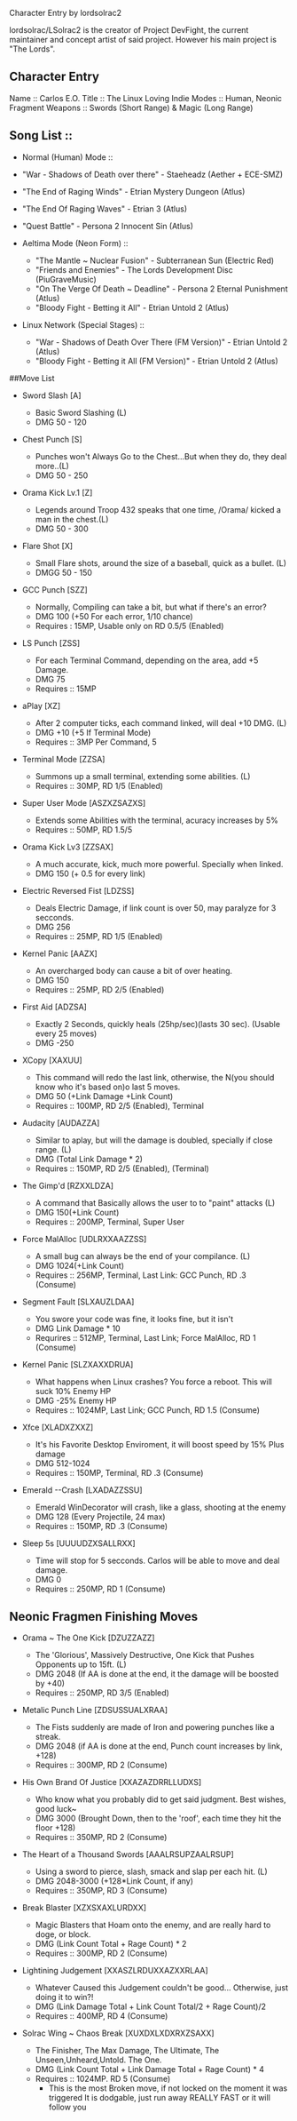 Character Entry by lordsolrac2

lordsolrac/LSolrac2 is the creator of Project DevFight, the current maintainer
and concept artist of said project. However his main project is "The Lords".

## Character Entry

Name :: Carlos E.O.
Title :: The Linux Loving Indie
Modes :: Human, Neonic Fragment
Weapons :: Swords (Short Range) & Magic (Long Range)

## Song List ::

* Normal (Human) Mode ::
 * "War - Shadows of Death over there" - Staeheadz (Aether + ECE-SMZ)
 * "The End of Raging Winds" - Etrian Mystery Dungeon (Atlus)
 * "The End Of Raging Waves" - Etrian 3 (Atlus)
 * "Quest Battle" - Persona 2 Innocent Sin (Atlus)

* Aeltima Mode (Neon Form) ::
	* "The Mantle ~ Nuclear Fusion" - Subterranean Sun (Electric Red)
	* "Friends and Enemies" - The Lords Development Disc (PiuGraveMusic)
	* "On The Verge Of Death ~ Deadline" - Persona 2 Eternal Punishment (Atlus)
	* "Bloody Fight - Betting it All" - Etrian Untold 2 (Atlus)

* Linux Network (Special Stages) ::
	* "War - Shadows of Death Over There (FM Version)" - Etrian Untold 2 (Atlus)
	* "Bloody Fight - Betting it All (FM Version)" - Etrian Untold 2 (Atlus)


##Move List

* Sword Slash [A]
	* Basic Sword Slashing (L)
	* DMG 50 - 120


*	Chest Punch [S]
	* Punches won't Always Go to the Chest...But when they do, they deal more..(L)
	* DMG 50 - 250


*	Orama Kick Lv.1 [Z]
	* Legends around Troop 432 speaks that one time, /Orama/ kicked a man in the chest.(L)
	* DMG 50 - 300


*	Flare Shot [X]
	* Small Flare shots, around the size of a baseball, quick as a bullet. (L)
	* DMGG 50 - 150


*	GCC Punch [SZZ]
	* Normally, Compiling can take a bit, but what if there's an error?
	* DMG 100 (+50 For each error, 1/10 chance)
	* Requires : 15MP, Usable only on RD 0.5/5 (Enabled)


*	LS Punch [ZSS]
	* For each Terminal Command, depending on the area, add +5 Damage.
	* DMG 75
	* Requires :: 15MP


*	aPlay [XZ]
	* After 2 computer ticks, each command linked, will deal +10 DMG. (L)
	* DMG +10 (+5 If Terminal Mode)
	* Requires :: 3MP Per Command, 5


*	Terminal Mode [ZZSA]
	* Summons up a small terminal, extending some abilities. (L)
	* Requires :: 30MP, RD 1/5 (Enabled)


*	Super User Mode [ASZXZSAZXS]
	* Extends some Abilities with the terminal, acuracy increases by 5%
	* Requires :: 50MP, RD 1.5/5


*	Orama Kick Lv3 [ZZSAX]
	* A much accurate, kick, much more powerful. Specially when linked.
	* DMG  150 (+ 0.5 for every link)


* Electric Reversed Fist [LDZSS]
	* Deals Electric Damage, if link count is over 50, may paralyze for 3 secconds.
	* DMG 256
	* Requires :: 25MP, RD 1/5 (Enabled)


*	Kernel Panic [AAZX]
	* An overcharged body can cause a bit of over heating.
	* DMG 150
	* Requires :: 25MP, RD 2/5 (Enabled)


*	First Aid [ADZSA]
	* Exactly 2 Seconds, quickly heals (25hp/sec)(lasts 30 sec). (Usable every 25 moves)
	* DMG -250


*	XCopy [XAXUU]
	* This command will redo the last link, otherwise, the N(you should know who it's based on)o last 5 moves.
	* DMG 50 (+Link Damage +Link Count)
	* Requires :: 100MP, RD 2/5 (Enabled), Terminal


*	Audacity [AUDAZZA]
	* Similar to aplay, but will the damage is doubled, specially if close range. (L)
	* DMG (Total Link Damage * 2)
	* Requires :: 150MP, RD 2/5 (Enabled), (Terminal)


*	The Gimp'd [RZXXLDZA]
	* A command that Basically allows the user to to "paint" attacks (L)
	* DMG 150(+Link Count)
	* Requires :: 200MP, Terminal, Super User


*	Force MalAlloc [UDLRXXAAZZSS]
	* A small bug can always be the end of your compilance. (L)
	* DMG 1024(+Link Count)
	* Requires :: 256MP, Terminal, Last Link: GCC Punch, RD .3 (Consume)


*	Segment Fault [SLXAUZLDAA]
	* You swore your code was fine, it looks fine, but it isn't
	* DMG Link Damage * 10
	* Requrires :: 512MP, Terminal, Last Link; Force MalAlloc, RD 1 (Consume)


*	Kernel Panic [SLZXAXXDRUA]
	* What happens when Linux crashes? You force a reboot. This will suck 10% Enemy HP
	* DMG -25% Enemy HP
	* Requires :: 1024MP, Last Link; GCC Punch, RD 1.5 (Consume)


*	Xfce [XLADXZXXZ]
	* It's his Favorite Desktop Enviroment, it will boost  speed by 15% Plus damage
	* DMG 512-1024
	* Requires :: 150MP, Terminal, RD .3 (Consume)

*	Emerald --Crash [LXADAZZSSU]
	* Emerald WinDecorator will crash, like a glass, shooting at the enemy
	* DMG 128 (Every Projectile, 24 max)
	* Requires :: 150MP, RD .3 (Consume)

*	Sleep 5s [UUUUDZXSALLRXX]
	* Time will stop for 5 secconds. Carlos will be able to move and deal damage.
	* DMG 0
	* Requires :: 250MP, RD 1 (Consume)

## Neonic Fragmen Finishing Moves

*	Orama ~ The One Kick [DZUZZAZZ]
	* The 'Glorious', Massively Destructive, One Kick that Pushes Opponents up to 15ft. (L)
	* DMG 2048 (If AA is done at the end, it the damage will be boosted by +40)
	* Requires :: 250MP, RD 3/5 (Enabled)


* Metalic Punch Line [ZDSUSSUALXRAA]
	* The Fists suddenly are made of Iron and	 powering punches like a streak.
	* DMG 2048 (if AA is done at the end, Punch count increases by link, +128)
	* Requires :: 300MP, RD 2 (Consume)


* His Own Brand Of Justice [XXAZAZDRRLLUDXS]
	* Who know what you probably did to get said judgment. Best wishes, good  luck~
	* DMG 3000 (Brought Down, then to the 'roof', each time they hit the floor +128)
	* Requires :: 350MP, RD 2 (Consume)


*	The Heart of a Thousand Swords [AAALRSUPZAALRSUP]
	* Using a sword to pierce, slash, smack and slap per each hit. (L)
	* DMG 2048-3000 (+128*Link Count, if any)
	* Requires :: 350MP, RD 3 (Consume)


*	Break Blaster [XZXSXAXLURDXX]
	* Magic Blasters that Hoam onto the enemy, and are really hard to doge, or block.
	* DMG (Link Count Total + Rage Count) * 2
	* Requires :: 300MP, RD 2 (Consume)


*	Lightining Judgement [XXASZLRDUXXAZXXRLAA]
	* Whatever Caused this Judgement couldn't be good... Otherwise, just doing it to win?!
	* DMG (Link Damage Total + Link Count Total/2 + Rage Count)/2
	* Requires :: 400MP, RD 4 (Consume)

*	Solrac Wing ~ Chaos Break [XUXDXLXDXRXZSAXX]
	* The Finisher, The Max Damage, The Ultimate, The Unseen,Unheard,Untold. The One.
	* DMG (Link Count Total + Link Damage Total + Rage Count) * 4
	* Requires :: 1024MP. RD 5 (Consume)
	 	* This is the most Broken move, if not locked on the moment it was triggered It is dodgable, just run away REALLY FAST or it will follow you
